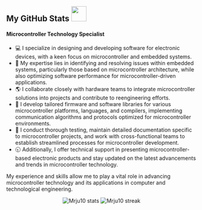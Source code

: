 <!DOCTYPE html>
<html lang="en">
<head>
    <meta charset="UTF-8">
    <meta name="viewport" content="width=device-width, initial-scale=1.0">

</head>
<body>
   
 ## My GitHub Stats  <img src="https://raw.githubusercontent.com/gist/ManulMax/2d20af60d709805c55fd784ca7cba4b9/raw/bcfeac7604f674ace63623106eb8bb8471d844a6/github.gif" height="40">
 <div>
    <h4>Microcontroller Technology Specialist</h4>
    <ul>
        <li> 💻 I specialize in designing and developing software for electronic devices, with a keen focus on microcontroller and embedded systems.</li>
        <li> 🐛 My expertise lies in identifying and resolving issues within embedded systems, particularly those based on microcontroller architecture, while also optimizing software performance for microcontroller-driven applications.</li>
        <li> 🌎 I collaborate closely with hardware teams to integrate microcontroller solutions into projects and contribute to reengineering efforts.</li>
        <li> 👾 I develop tailored firmware and software libraries for various microcontroller platforms, languages, and compilers, implementing communication algorithms and protocols optimized for microcontroller environments.</li>
        <li> 📰 I conduct thorough testing, maintain detailed documentation specific to microcontroller projects, and work with cross-functional teams to establish streamlined processes for microcontroller development.</li>
        <li> 🕤 Additionally, I offer technical support in presenting microcontroller-based electronic products and stay updated on the latest advancements and trends in microcontroller technology.</li>
    </ul>
    <p>My experience and skills allow me to play a vital role in advancing microcontroller technology and its applications in computer and technological engineering.</p>
</div>


<p  align=center>
<img  title="Mrju10 stats"  alt="Mrju10 stats"  src="https://github-readme-stats.vercel.app/api/?username=Mrju10&count_private=true&theme=merko&show_icons=true&rank_icon=github&hide_border=true&border_radius=20" />
<img  title="Mrju10 streak"  alt="Mrju10 streak"  src="https://github-readme-stats.vercel.app/api/top-langs/?username=Cesarbautista10&theme=merko&hide_border=true&include_all_commits=true&count_private=true&layout=donut&border_radius=20"/>
